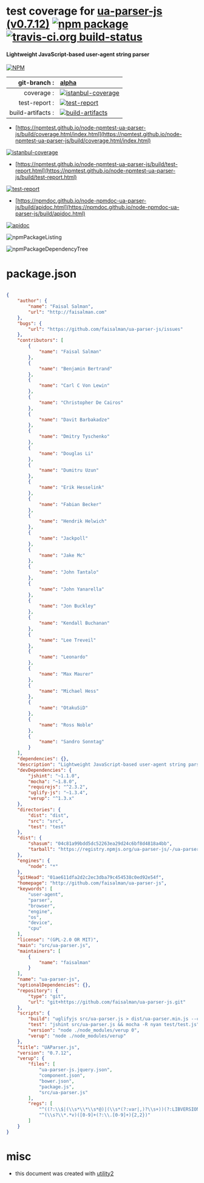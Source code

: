 # test coverage for  [ua-parser-js (v0.7.12)](http://github.com/faisalman/ua-parser-js)  [![npm package](https://img.shields.io/npm/v/npmtest-ua-parser-js.svg?style=flat-square)](https://www.npmjs.org/package/npmtest-ua-parser-js) [![travis-ci.org build-status](https://api.travis-ci.org/npmtest/node-npmtest-ua-parser-js.svg)](https://travis-ci.org/npmtest/node-npmtest-ua-parser-js)
#### Lightweight JavaScript-based user-agent string parser

[![NPM](https://nodei.co/npm/ua-parser-js.png?downloads=true&downloadRank=true&stars=true)](https://www.npmjs.com/package/ua-parser-js)

| git-branch : | [alpha](https://github.com/npmtest/node-npmtest-ua-parser-js/tree/alpha)|
|--:|:--|
| coverage : | [![istanbul-coverage](https://npmtest.github.io/node-npmtest-ua-parser-js/build/coverage.badge.svg)](https://npmtest.github.io/node-npmtest-ua-parser-js/build/coverage.html/index.html)|
| test-report : | [![test-report](https://npmtest.github.io/node-npmtest-ua-parser-js/build/test-report.badge.svg)](https://npmtest.github.io/node-npmtest-ua-parser-js/build/test-report.html)|
| build-artifacts : | [![build-artifacts](https://npmtest.github.io/node-npmtest-ua-parser-js/glyphicons_144_folder_open.png)](https://github.com/npmtest/node-npmtest-ua-parser-js/tree/gh-pages/build)|

- [https://npmtest.github.io/node-npmtest-ua-parser-js/build/coverage.html/index.html](https://npmtest.github.io/node-npmtest-ua-parser-js/build/coverage.html/index.html)

[![istanbul-coverage](https://npmtest.github.io/node-npmtest-ua-parser-js/build/screenCapture.buildCi.browser.%252Ftmp%252Fbuild%252Fcoverage.lib.html.png)](https://npmtest.github.io/node-npmtest-ua-parser-js/build/coverage.html/index.html)

- [https://npmtest.github.io/node-npmtest-ua-parser-js/build/test-report.html](https://npmtest.github.io/node-npmtest-ua-parser-js/build/test-report.html)

[![test-report](https://npmtest.github.io/node-npmtest-ua-parser-js/build/screenCapture.buildCi.browser.%252Ftmp%252Fbuild%252Ftest-report.html.png)](https://npmtest.github.io/node-npmtest-ua-parser-js/build/test-report.html)

- [https://npmdoc.github.io/node-npmdoc-ua-parser-js/build/apidoc.html](https://npmdoc.github.io/node-npmdoc-ua-parser-js/build/apidoc.html)

[![apidoc](https://npmdoc.github.io/node-npmdoc-ua-parser-js/build/screenCapture.buildCi.browser.%252Ftmp%252Fbuild%252Fapidoc.html.png)](https://npmdoc.github.io/node-npmdoc-ua-parser-js/build/apidoc.html)

![npmPackageListing](https://npmtest.github.io/node-npmtest-ua-parser-js/build/screenCapture.npmPackageListing.svg)

![npmPackageDependencyTree](https://npmtest.github.io/node-npmtest-ua-parser-js/build/screenCapture.npmPackageDependencyTree.svg)



# package.json

```json

{
    "author": {
        "name": "Faisal Salman",
        "url": "http://faisalman.com"
    },
    "bugs": {
        "url": "https://github.com/faisalman/ua-parser-js/issues"
    },
    "contributors": [
        {
            "name": "Faisal Salman"
        },
        {
            "name": "Benjamin Bertrand"
        },
        {
            "name": "Carl C Von Lewin"
        },
        {
            "name": "Christopher De Cairos"
        },
        {
            "name": "Davit Barbakadze"
        },
        {
            "name": "Dmitry Tyschenko"
        },
        {
            "name": "Douglas Li"
        },
        {
            "name": "Dumitru Uzun"
        },
        {
            "name": "Erik Hesselink"
        },
        {
            "name": "Fabian Becker"
        },
        {
            "name": "Hendrik Helwich"
        },
        {
            "name": "Jackpoll"
        },
        {
            "name": "Jake Mc"
        },
        {
            "name": "John Tantalo"
        },
        {
            "name": "John Yanarella"
        },
        {
            "name": "Jon Buckley"
        },
        {
            "name": "Kendall Buchanan"
        },
        {
            "name": "Lee Treveil"
        },
        {
            "name": "Leonardo"
        },
        {
            "name": "Max Maurer"
        },
        {
            "name": "Michael Hess"
        },
        {
            "name": "OtakuSiD"
        },
        {
            "name": "Ross Noble"
        },
        {
            "name": "Sandro Sonntag"
        }
    ],
    "dependencies": {},
    "description": "Lightweight JavaScript-based user-agent string parser",
    "devDependencies": {
        "jshint": "~1.1.0",
        "mocha": "~1.8.0",
        "requirejs": "^2.3.2",
        "uglify-js": "~1.3.4",
        "verup": "^1.3.x"
    },
    "directories": {
        "dist": "dist",
        "src": "src",
        "test": "test"
    },
    "dist": {
        "shasum": "04c81a99bdd5dc52263ea29d24c6bf8d4818a4bb",
        "tarball": "https://registry.npmjs.org/ua-parser-js/-/ua-parser-js-0.7.12.tgz"
    },
    "engines": {
        "node": "*"
    },
    "gitHead": "01ae611dfa2d2c2ec3dba79c454538c0ed92e54f",
    "homepage": "http://github.com/faisalman/ua-parser-js",
    "keywords": [
        "user-agent",
        "parser",
        "browser",
        "engine",
        "os",
        "device",
        "cpu"
    ],
    "license": "(GPL-2.0 OR MIT)",
    "main": "src/ua-parser.js",
    "maintainers": [
        {
            "name": "faisalman"
        }
    ],
    "name": "ua-parser-js",
    "optionalDependencies": {},
    "repository": {
        "type": "git",
        "url": "git+https://github.com/faisalman/ua-parser-js.git"
    },
    "scripts": {
        "build": "uglifyjs src/ua-parser.js > dist/ua-parser.min.js --comments '/UAParser\\.js/' && uglifyjs src/ua-parser.js > dist/ua-parser.pack.js --comments '/UAParser\\.js/' --compress --mangle",
        "test": "jshint src/ua-parser.js && mocha -R nyan test/test.js",
        "version": "node ./node_modules/verup 0",
        "verup": "node ./node_modules/verup"
    },
    "title": "UAParser.js",
    "version": "0.7.12",
    "verup": {
        "files": [
            "ua-parser-js.jquery.json",
            "component.json",
            "bower.json",
            "package.js",
            "src/ua-parser.js"
        ],
        "regs": [
            "^((?:\\$|(\\s*\\*\\s*@)|(\\s*(?:var|,)?\\s+))(?:LIBVERSION|version)[\\s\\:='\"]+)([0-9]+(?:\\.[0-9]+){2,2})",
            "^(\\s?\\*.*v)([0-9]+(?:\\.[0-9]+){2,2})"
        ]
    }
}
```



# misc
- this document was created with [utility2](https://github.com/kaizhu256/node-utility2)
